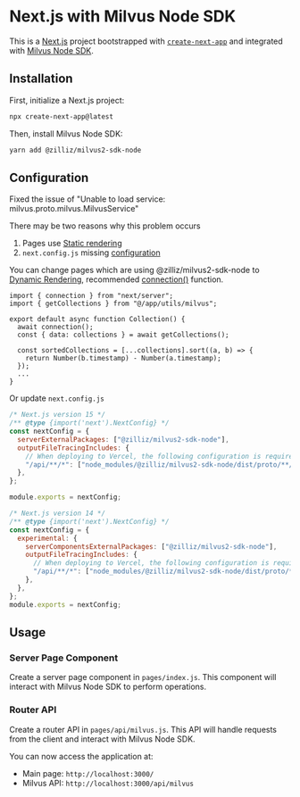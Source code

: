 # Next.js with Milvus Node SDK

This is a [Next.js](https://nextjs.org/) project bootstrapped with [`create-next-app`](https://github.com/vercel/next.js/tree/canary/packages/create-next-app) and integrated with [Milvus Node SDK](https://github.com/milvus-io/milvus-sdk-node).

## Installation

First, initialize a Next.js project:

```bash
npx create-next-app@latest
```

Then, install Milvus Node SDK:

```bash
yarn add @zilliz/milvus2-sdk-node
```

## Configuration

Fixed the issue of "Unable to load service: milvus.proto.milvus.MilvusService"

There may be two reasons why this problem occurs

1. Pages use [Static rendering](https://nextjs.org/docs/app/building-your-application/rendering/server-components#static-rendering-default)
2. `next.config.js` missing [configuration](https://nextjs.org/docs/app/api-reference/config/next-config-js/serverExternalPackages)

You can change pages which are using @zilliz/milvus2-sdk-node to [Dynamic Rendering](https://nextjs.org/docs/app/building-your-application/rendering/server-components#dynamic-rendering), recommended [connection()](https://nextjs.org/docs/app/api-reference/functions/connection) function.

```tsx
import { connection } from "next/server";
import { getCollections } from "@/app/utils/milvus";

export default async function Collection() {
  await connection();
  const { data: collections } = await getCollections();

  const sortedCollections = [...collections].sort((a, b) => {
    return Number(b.timestamp) - Number(a.timestamp);
  });
  ...
}
```

Or update `next.config.js`

```javascript
/* Next.js version 15 */
/** @type {import('next').NextConfig} */
const nextConfig = {
  serverExternalPackages: ["@zilliz/milvus2-sdk-node"],
  outputFileTracingIncludes: {
    // When deploying to Vercel, the following configuration is required
    "/api/**/*": ["node_modules/@zilliz/milvus2-sdk-node/dist/proto/**/*"],
  },
};

module.exports = nextConfig;
```

```javascript
/* Next.js version 14 */
/** @type {import('next').NextConfig} */
const nextConfig = {
  experimental: {
    serverComponentsExternalPackages: ["@zilliz/milvus2-sdk-node"],
    outputFileTracingIncludes: {
      // When deploying to Vercel, the following configuration is required
      "/api/**/*": ["node_modules/@zilliz/milvus2-sdk-node/dist/proto/**/*"],
    },
  },
};
module.exports = nextConfig;
```

## Usage

### Server Page Component

Create a server page component in `pages/index.js`. This component will interact with Milvus Node SDK to perform operations.

### Router API

Create a router API in `pages/api/milvus.js`. This API will handle requests from the client and interact with Milvus Node SDK.

You can now access the application at:

- Main page: `http://localhost:3000/`
- Milvus API: `http://localhost:3000/api/milvus`
